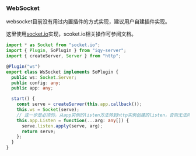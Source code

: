 ### WebSocket

websocket目前没有用过内置插件的方式实现，建议用户自建插件实现。

这里使用[socket.io](https://socket.io/docs/)实现，scoket.io相关操作可参阅文档。

```typescript
import * as Socket from "socket.io";
import { Plugin, SoPlugin } from "iqy-server";
import { createServer, Server } from "http";

@Plugin("ws")
export class WsSocket implements SoPlugin {
  public ws: Socket.Server;
  public config: any;
  public app: any;

  start() {
    const serve = createServer(this.app.callback());
    this.ws = Socket(serve);
    // 这一步是必须的，从app实例的listen方法转到http实例创建的listen，否则无法同时将socket的监听端口和HTTP的端口相同。
    this.app.Listen = function(...arg: any[]) {
      serve.listen.apply(serve, arg);
      return serve;
    };
  }
}

```

